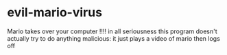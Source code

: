 # evil-mario-virus
Mario takes over your computer !!!!
in all seriousness this program doesn't actually try to do anything malicious: it just plays a video of mario then logs off
